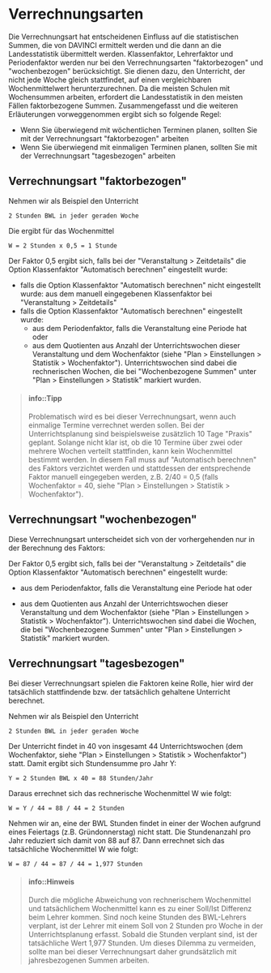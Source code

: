 # Verrechnungsarten

Die Verrechnungsart hat entscheidenen Einfluss auf die statistischen Summen, die von DAVINCI ermittelt werden und die dann an die Landesstatistik übermittelt werden.
Klassenfaktor, Lehrerfaktor und Periodenfaktor werden nur bei den Verrechnungsarten "faktorbezogen" und "wochenbezogen" berücksichtigt. Sie dienen dazu, den Unterricht, der nicht jede Woche gleich stattfindet, auf einen vergleichbaren Wochenmittelwert herunterzurechnen.
Da die meisten Schulen mit Wochensummen arbeiten, erfordert die Landesstatistik in den meisten Fällen faktorbezogene Summen. Zusammengefasst und die weiteren Erläuterungen vorweggenommen ergibt sich so folgende Regel:

* Wenn Sie überwiegend mit wöchentlichen Terminen planen, sollten Sie mit der Verrechnungsart "faktorbezogen" arbeiten
* Wenn Sie überwiegend mit einmaligen Terminen planen, sollten Sie mit der Verrechnungsart "tagesbezogen" arbeiten

## Verrechnungsart "faktorbezogen"

Nehmen wir als Beispiel den Unterricht 

	2 Stunden BWL in jeder geraden Woche
	
Die ergibt für das Wochenmittel 
	
	W = 2 Stunden x 0,5 = 1 Stunde
	
Der Faktor 0,5 ergibt sich, falls bei der "Veranstaltung > Zeitdetails" die Option Klassenfaktor "Automatisch berechnen" eingestellt wurde:

* falls die Option Klassenfaktor "Automatisch berechnen" nicht eingestellt wurde: 
  aus dem manuell eingegebenen Klassenfaktor bei "Veranstaltung > Zeitdetails" 
* falls die Option Klassenfaktor "Automatisch berechnen" eingestellt wurde:
  * aus dem Periodenfaktor, falls die Veranstaltung eine Periode hat oder
  * aus dem Quotienten aus Anzahl der Unterrichtswochen dieser Veranstaltung und dem Wochenfaktor (siehe "Plan > Einstellungen > Statistik > Wochenfaktor").
      Unterrichtswochen sind dabei die rechnerischen Wochen, die bei "Wochenbezogene Summen" unter "Plan > Einstellungen > Statistik" markiert wurden.	  

> #### info::Tipp
>
> Problematisch wird es bei dieser Verrechnungsart, wenn auch einmalige Termine verrechnet werden sollen. Bei der Unterrichtsplanung sind beispielsweise zusätzlich 10 Tage "Praxis" geplant.
Solange nicht klar ist, ob die 10 Termine über zwei oder mehrere Wochen verteilt stattfinden, kann kein Wochenmittel bestimmt werden. In diesem Fall muss auf "Automatisch berechnen" des Faktors verzichtet werden und stattdessen der entsprechende Faktor manuell eingegeben werden, z.B. 2/40 = 0,5 (falls Wochenfaktor = 40, siehe "Plan > Einstellungen > Statistik > Wochenfaktor").

## Verrechnungsart "wochenbezogen"

Diese Verrechnungsart unterscheidet sich von der vorhergehenden nur in der Berechnung des Faktors:

Der Faktor 0,5 ergibt sich, falls bei der "Veranstaltung > Zeitdetails" die Option Klassenfaktor "Automatisch berechnen" eingestellt wurde:

 * aus dem Periodenfaktor, falls die Veranstaltung eine Periode hat oder
 
 * aus dem Quotienten aus Anzahl der Unterrichtswochen dieser Veranstaltung und dem Wochenfaktor (siehe "Plan > Einstellungen > Statistik > Wochenfaktor"). Unterrichtswochen sind dabei die Wochen, die bei "Wochenbezogene Summen" unter "Plan > Einstellungen > Statistik" markiert wurden.	  

## Verrechnungsart "tagesbezogen"

Bei dieser Verrechnungsart spielen die Faktoren keine Rolle, hier wird der tatsächlich stattfindende bzw. der tatsächlich gehaltene Unterricht berechnet.

Nehmen wir als Beispiel den Unterricht 

	2 Stunden BWL in jeder geraden Woche
	
Der Unterricht findet in 40 von insgesamt 44 Unterrichtswochen (dem Wochenfaktor, siehe "Plan > Einstellungen > Statistik > Wochenfaktor") statt. 
Damit ergibt sich Stundensumme pro Jahr Y:

	Y = 2 Stunden BWL x 40 = 88 Stunden/Jahr
	
Daraus errechnet sich das rechnerische Wochenmittel W wie folgt:

	W = Y / 44 = 88 / 44 = 2 Stunden 

Nehmen wir an, eine der BWL Stunden findet in einer der Wochen aufgrund eines Feiertags (z.B. Gründonnerstag) nicht statt. Die Stundenanzahl pro Jahr reduziert sich damit von 88 auf 87. Dann errechnet sich das tatsächliche Wochenmittel W wie folgt:

	W = 87 / 44 = 87 / 44 = 1,977 Stunden 

> #### info::Hinweis
>
> Durch die mögliche Abweichung von rechnerischem Wochenmittel und tatsächlichem Wochenmittel	kann es zu einer Soll/Ist Differenz beim Lehrer kommen. Sind noch keine Stunden des BWL-Lehrers verplant, ist der Lehrer mit einem Soll von 2 Stunden pro Woche in der Unterrichtsplanung erfasst. Sobald die Stunden verplant sind, ist der tatsächliche Wert 1,977 Stunden. Um dieses Dilemma zu vermeiden, sollte man bei dieser Verrechnungsart daher grundsätzlich mit jahresbezogenen Summen arbeiten.

